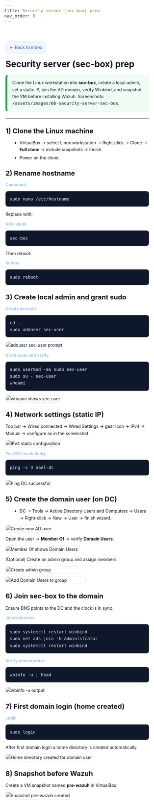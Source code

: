 ```yaml
---
title: Security server (sec-box) prep
nav_order: 6
---
```


<!DOCTYPE html>
<html lang="en">
<head>
<meta charset="utf-8">
<title>06 — Security server (sec-box) prep</title>
<meta name="viewport" content="width=device-width, initial-scale=1">
<style>
  :root{
    --border:#e5e7eb;
    --ink:#0b1220;
    --muted:#334155;
    --bg:#ffffff;
    --callout:#f0fdf4;
    --callout-border:#16a34a;
    --code-bg:#0f172a;
    --code-fg:#e2e8f0;
    --code-accent:#60a5fa;
  }
  html,body{margin:0;padding:0;background:var(--bg);color:var(--ink);font-family:Inter,system-ui,-apple-system,Segoe UI,Roboto,Arial,sans-serif;line-height:1.6}
  .container{max-width:980px;margin:0 auto;padding:18px}
  a.btn{display:inline-block;text-decoration:none;border:1px solid var(--border);padding:8px 12px;border-radius:8px;background:#eff6ff;color:#1d4ed8}
  h1{font-size:28px;margin:12px 0 6px}
  h2{font-size:22px;margin:22px 0 10px}
  p{margin:10px 0}
  ul{margin:6px 0 12px 22px}
  li{margin:4px 0}
  hr{border:0;border-top:1px solid var(--border);margin:22px 0}
  .callout{border:1px solid var(--border);border-left:6px solid var(--callout-border);background:var(--callout);padding:14px 16px;border-radius:8px;margin:12px 0 18px 0}
  pre{background:var(--code-bg);color:var(--code-fg);padding:14px;border-radius:8px;overflow:auto;margin:10px 0 14px 0;box-shadow:inset 0 0 0 1px rgba(255,255,255,.04)}
  code,kbd{font-family:ui-monospace,SFMono-Regular,Menlo,Consolas,Monaco,monospace;font-size:14px}
  kbd{border:1px solid var(--border);border-bottom-width:2px;padding:2px 6px;border-radius:6px;background:#f8fafc}
  .img{max-width:100%;border:1px solid var(--border);border-radius:8px}
  .pair{display:flex;gap:10px;flex-wrap:wrap}
  .pair img{max-width:49%;min-width:260px}
  .code-title{color:#93c5fd;font-weight:700;margin:4px 0 4px 0;font-size:13px;letter-spacing:.2px}
</style>
</head>
<body>
<div class="container">

<p><a class="btn" href="../index.md">← Back to index</a></p>

<h1>Security server (sec-box) prep</h1>

<div class="callout">
  Clone the Linux workstation into <b>sec-box</b>, create a local admin, set a static IP, join the AD domain, verify Winbind, and snapshot the VM before installing Wazuh. Screenshots: <code>/assets/images/06-security-server-sec-box</code>.
</div>

<hr>

<h2>1) Clone the Linux machine</h2>
<ul>
  <li>VirtualBox → select Linux workstation → Right‑click → Clone → <b>Full clone</b> → include snapshots → Finish.</li>
  <li>Power on the clone.</li>
</ul>

<h2>2) Rename hostname</h2>
<div class="code-title">Command</div>
<pre><code>sudo nano /etc/hostname</code></pre>
<p>Replace with:</p>
<div class="code-title">New value</div>
<pre><code>sec-box</code></pre>
<p>Then reboot:</p>
<div class="code-title">Reboot</div>
<pre><code>sudo reboot</code></pre>

<h2>3) Create local admin and grant sudo</h2>
<div class="code-title">Create account</div>
<pre><code>cd ..
sudo adduser sec-user</code></pre>
<p><img class="img" src="../assets/images/06-security-server-sec-box/page.png" alt="adduser sec-user prompt"></p>

<div class="code-title">Grant sudo and verify</div>
<pre><code>sudo usermod -aG sudo sec-user
sudo su - sec-user
whoami</code></pre>
<p><img class="img" src="../assets/images/06-security-server-sec-box/whoami.png" alt="whoami shows sec-user"></p>

<h2>4) Network settings (static IP)</h2>
<p>Top bar → Wired connected → Wired Settings → gear icon → IPv4 → Manual → configure as in the screenshot.</p>
<p><img class="img" src="../assets/images/06-security-server-sec-box/ipstatic.png" alt="IPv4 static configuration"></p>

<div class="code-title">Test DC reachability</div>
<pre><code>ping -c 3 eadl-dc</code></pre>
<p><img class="img" src="../assets/images/06-security-server-sec-box/ping.png" alt="Ping DC successful"></p>

<h2>5) Create the domain user (on DC)</h2>
<ul>
  <li>DC → Tools → Active Directory Users and Computers → Users → Right‑click → New → User → finish wizard.</li>
</ul>
<p><img class="img" src="../assets/images/06-security-server-sec-box/adduser.png" alt="Create new AD user"></p>

<p>Open the user → <b>Member Of</b> → verify <b>Domain Users</b>.</p>
<p><img class="img" src="../assets/images/06-security-server-sec-box/admingroup.png" alt="Member Of shows Domain Users"></p>

<p>(Optional) Create an admin group and assign members.</p>
<div class="pair">
  <img class="img" src="../assets/images/06-security-server-sec-box/admingroup2.png" alt="Create admin group">
  <img class="img" src="../assets/images/06-security-server-sec-box/domainuser.png" alt="Add Domain Users to group">
</div>

<h2>6) Join sec-box to the domain</h2>
<p>Ensure DNS points to the DC and the clock is in sync.</p>
<div class="code-title">Join sequence</div>
<pre><code>sudo systemctl restart winbind
sudo net ads join -U Administrator
sudo systemctl restart winbind</code></pre>

<div class="code-title">Verify enumeration</div>
<pre><code>wbinfo -u | head</code></pre>
<p><img class="img" src="../assets/images/06-security-server-sec-box/wbinfo.png" alt="wbinfo -u output"></p>

<h2>7) First domain login (home created)</h2>
<div class="code-title">Login</div>
<pre><code>sudo login</code></pre>
<p>After first domain login a home directory is created automatically.</p>
<p><img class="img" src="../assets/images/06-security-server-sec-box/dir.png" alt="Home directory created for domain user"></p>

<h2>8) Snapshot before Wazuh</h2>
<p>Create a VM snapshot named <b>pre‑wazuh</b> in VirtualBox.</p>
<p><img class="img" src="../assets/images/06-security-server-sec-box/snapshot.png" alt="Snapshot pre-wazuh created"></p>

</div>
</body>
</html>
